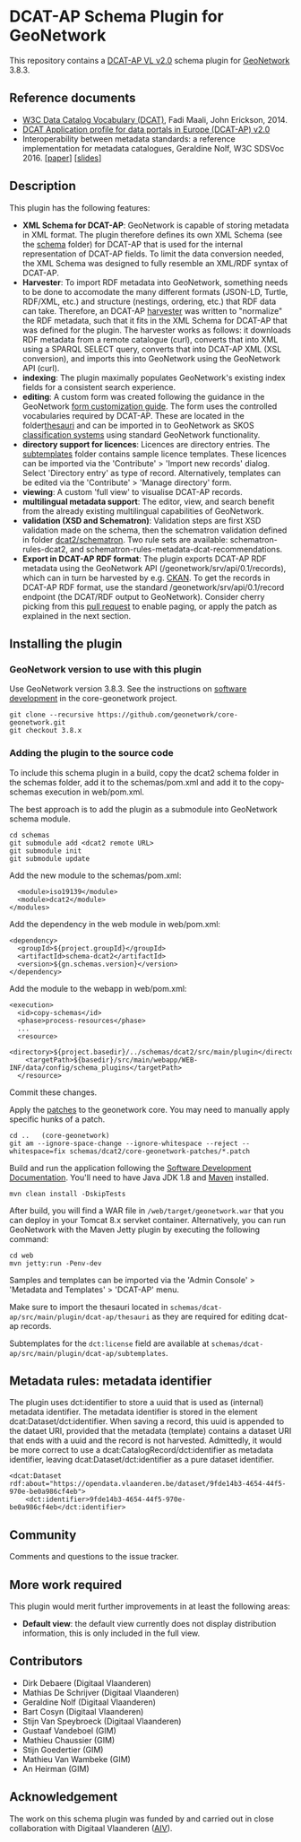 # DCAT-AP Schema Plugin for GeoNetwork

This repository contains a [DCAT-AP VL v2.0](https://joinup.ec.europa.eu/collection/semantic-interoperability-community-semic/solution/dcat-application-profile-data-portals-europe/release/200) schema plugin for [GeoNetwork](http://geonetwork-opensource.org/) 3.8.3.

## Reference documents
* [W3C Data Catalog Vocabulary (DCAT)](https://www.w3.org/TR/vocab-dcat/), Fadi Maali, John Erickson, 2014.
* [DCAT Application profile for data portals in Europe (DCAT-AP) v2.0](https://joinup.ec.europa.eu/collection/semantic-interoperability-community-semic/solution/dcat-application-profile-data-portals-europe/release/200)
* Interoperability between metadata standards: a reference implementation for metadata catalogues, Geraldine Nolf, W3C SDSVoc 2016. [[paper](https://www.w3.org/2016/11/sdsvoc/SDSVoc16_paper_11)] [[slides](https://www.w3.org/2016/11/sdsvoc/SDSVoc16_PPT_v02)]

## Description

This plugin has the following features:

* **XML Schema for DCAT-AP**: GeoNetwork is capable of storing metadata in XML format. The plugin therefore defines its own XML Schema (see the [schema](/src/main/plugin/dcat2/schema) folder) for DCAT-AP that is used for the internal representation of DCAT-AP fields. To limit the data conversion needed, the XML Schema was designed to fully resemble an XML/RDF syntax of DCAT-AP.
* **Harvester**: To import RDF metadata into GeoNetwork, something needs to be done to accomodate the many different formats (JSON-LD, Turtle, RDF/XML, etc.) and structure (nestings, ordering, etc.) that RDF data can take. Therefore, an DCAT-AP [harvester](src/main/java/org/fao/geonet/kernel/harvest/harvester/dcatap/Harvester.java) was written to "normalize" the RDF metadata, such that it fits in the XML Schema for DCAT-AP that was defined for the plugin. The harvester works as follows: it downloads RDF metadata from a remote catalogue (curl), converts that into XML using a SPARQL SELECT query, converts that into DCAT-AP XML (XSL conversion), and imports this into GeoNetwork using the GeoNetwork API (curl).
* **indexing**: The plugin maximally populates GeoNetwork's existing index fields for a consistent search experience.
* **editing**:  A custom form was created following the guidance in the GeoNetwork [form customization guide](http://geonetwork-opensource.org/manuals/trunk/eng/users/customizing-application/editor-ui/creating-custom-editor.html). The form uses the controlled vocabularies required by DCAT-AP. These are located in the folder[thesauri](/src/main/plugin/dcat2/thesauri) and can be imported in to GeoNetwork as SKOS [classification systems](https://geonetwork-opensource.org/manuals/3.6.x/is/administrator-guide/managing-classification-systems/index.html) using standard GeoNetwork functionality.
* **directory support for licences**: Licences are directory entries. The [subtemplates](/src/main/plugin/dcat2/subtemplates/) folder contains sample licence templates. These licences can be imported via the 'Contribute' > 'Import new records' dialog. Select 'Directory entry' as type of record. Alternatively, templates can be edited via the 'Contribute' > 'Manage directory' form.
* **viewing**: A custom 'full view' to visualise DCAT-AP records. 
* **multilingual metadata support**: The editor, view, and search benefit from the already existing multilingual capabilities of GeoNetwork.
* **validation (XSD and Schematron)**: Validation steps are first XSD validation made on the schema, then the schematron validation defined in folder  [dcat2/schematron](/src/main/plugin/dcat2/schematron). Two rule sets are available: schematron-rules-dcat2, and schematron-rules-metadata-dcat-recommendations.
* **Export in DCAT-AP RDF format**: The plugin exports DCAT-AP RDF metadata using the GeoNetwork API (/geonetwork/srv/api/0.1/records), which can in turn be harvested by e.g. [CKAN](https://github.com/ckan/ckanext-dcat). To get the records in DCAT-AP RDF format, use the standard /geonetwork/srv/api/0.1/record endpoint (the DCAT/RDF output to GeoNetwork). Consider cherry picking from this [pull request](https://github.com/geonetwork/core-geonetwork/pull/3553) to enable paging, or apply the patch as explained in the next section.

## Installing the plugin

### GeoNetwork version to use with this plugin

Use GeoNetwork version 3.8.3. See the instructions on [software development](https://github.com/geonetwork/core-geonetwork/tree/master/software_development) in the core-geonetwork project.

```
git clone --recursive https://github.com/geonetwork/core-geonetwork.git
git checkout 3.8.x
```

### Adding the plugin to the source code

To include this schema plugin in a build, copy the dcat2 schema folder in the schemas folder, add it to the schemas/pom.xml and add it to the copy-schemas execution in web/pom.xml.

The best approach is to add the plugin as a submodule into GeoNetwork schema module.

```
cd schemas
git submodule add <dcat2 remote URL>
git submodule init
git submodule update
```

Add the new module to the schemas/pom.xml:

```
  <module>iso19139</module>
  <module>dcat2</module>
</modules>
```

Add the dependency in the web module in web/pom.xml:

```
<dependency>
  <groupId>${project.groupId}</groupId>
  <artifactId>schema-dcat2</artifactId>
  <version>${gn.schemas.version}</version>
</dependency>
```

Add the module to the webapp in web/pom.xml:

```
<execution>
  <id>copy-schemas</id>
  <phase>process-resources</phase>
  ...
  <resource>
    <directory>${project.basedir}/../schemas/dcat2/src/main/plugin</directory>
    <targetPath>${basedir}/src/main/webapp/WEB-INF/data/config/schema_plugins</targetPath>
  </resource>
```

Commit these changes.

Apply the [patches](/core-geonetwork-patches) to the geonetwork core. You may need to manually apply specific hunks of a patch.
```
cd ..   (core-geonetwork)
git am --ignore-space-change --ignore-whitespace --reject --whitespace=fix schemas/dcat2/core-geonetwork-patches/*.patch
```

Build and run the application following the
[Software Development Documentation](https://github.com/geonetwork/core-geonetwork/tree/master/software_development). You'll need to have Java JDK 1.8 and [Maven](https://maven.apache.org/install.html) installed.

```
mvn clean install -DskipTests
```

After build, you will find a WAR file in `/web/target/geonetwork.war` that you can deploy in your Tomcat 8.x servket container. Alternatively, you can run GeoNetwork with the Maven Jetty plugin by executing the following command:


```
cd web
mvn jetty:run -Penv-dev
```

Samples and templates can be imported via the 'Admin Console' > 'Metadata and Templates' > 'DCAT-AP' menu.

Make sure to import the thesauri located in `schemas/dcat-ap/src/main/plugin/dcat-ap/thesauri` as they are required for editing dcat-ap records.

Subtemplates for the `dct:license` field are available at `schemas/dcat-ap/src/main/plugin/dcat-ap/subtemplates`.

## Metadata rules: metadata identifier

The plugin uses dct:identifier to store a uuid that is used as (internal) metadata identifier. The metadata identifier is stored in the element dcat:Dataset/dct:identifier. When saving a record, this uuid is appended to the dataet URI, provided that the metadata (template) contains a dataset URI that ends with a uuid and the record is not harvested. Admittedly, it would be more correct to use a dcat:CatalogRecord/dct:identifier as metadata identifier, leaving dcat:Dataset/dct:identifier as a pure dataset identifier.


```
<dcat:Dataset rdf:about="https://opendata.vlaanderen.be/dataset/9fde14b3-4654-44f5-970e-be0a986cf4eb">
    <dct:identifier>9fde14b3-4654-44f5-970e-be0a986cf4eb</dct:identifier>
```


## Community

Comments and questions to the issue tracker.

## More work required

This plugin would merit further improvements in at least the following areas:
* **Default view**: the default view currently does not display distribution information, this is only included in the full view.

## Contributors

* Dirk Debaere (Digitaal Vlaanderen)
* Mathias De Schrijver (Digitaal Vlaanderen)
* Geraldine Nolf (Digitaal Vlaanderen) 
* Bart Cosyn (Digitaal Vlaanderen)
* Stijn Van Speybroeck (Digitaal Vlaanderen)
* Gustaaf Vandeboel (GIM)
* Mathieu Chaussier (GIM)
* Stijn Goedertier (GIM)
* Mathieu Van Wambeke (GIM)
* An Heirman (GIM)

## Acknowledgement

The work on this schema plugin was funded by and carried out in close collaboration with Digitaal Vlaanderen ([AIV](https://overheid.vlaanderen.be/informatie-vlaanderen/flanders-information-agency-en)).  
